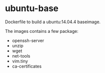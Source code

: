 # ubuntu-base
Dockerfile to build a ubuntu:14.04.4 baseimage.

The images contains a few package:
- openssh-server
- unzip
- wget
- net-tools
- vim.tiny
- ca-certificates 
